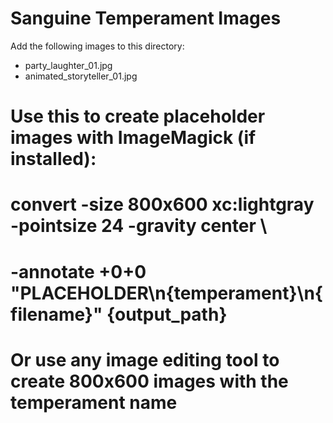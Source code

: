 # Sanguine Temperament Images

Add the following images to this directory:

- party_laughter_01.jpg
- animated_storyteller_01.jpg


# Use this to create placeholder images with ImageMagick (if installed):
# convert -size 800x600 xc:lightgray -pointsize 24 -gravity center \
#   -annotate +0+0 "PLACEHOLDER\n{temperament}\n{filename}" {output_path}

# Or use any image editing tool to create 800x600 images with the temperament name
